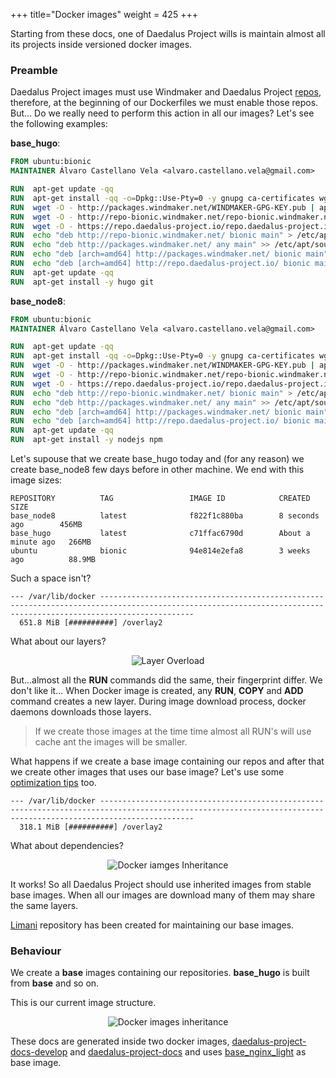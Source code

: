 +++
title="Docker images"
weight = 425
+++

Starting from these docs, one of Daedalus Project wills is maintain almost all its projects inside versioned docker images.

### Preamble

Daedalus Project images must use Windmaker and Daedalus Project [repos](/architecture/repos/), therefore, at the beginning of our Dockerfiles we must enable those repos. But... Do we really need to perform this action in all our images? Let's see the following examples:

**base_hugo**:
```Dockerfile
FROM ubuntu:bionic
MAINTAINER Álvaro Castellano Vela <alvaro.castellano.vela@gmail.com>

RUN  apt-get update -qq
RUN  apt-get install -qq -o=Dpkg::Use-Pty=0 -y gnupg ca-certificates wget --no-install-recommends
RUN  wget -O - http://packages.windmaker.net/WINDMAKER-GPG-KEY.pub | apt-key add -
RUN  wget -O - http://repo-bionic.windmaker.net/repo-bionic.windmaker.net.gpg-key.pub | apt-key add
RUN  wget -O - https://repo.daedalus-project.io/repo.daedalus-project.io.gpg-key.pub | apt-key add
RUN  echo "deb http://repo-bionic.windmaker.net/ bionic main" > /etc/apt/sources.list
RUN  echo "deb http://packages.windmaker.net/ any main" >> /etc/apt/sources.list
RUN  echo "deb [arch=amd64] http://packages.windmaker.net/ bionic main" >> /etc/apt/sources.list
RUN  echo "deb [arch=amd64] http://repo.daedalus-project.io/ bionic main" >> /etc/apt/sources.list
RUN  apt-get update -qq
RUN  apt-get install -y hugo git
```

**base_node8**:
```Dockerfile
FROM ubuntu:bionic
MAINTAINER Álvaro Castellano Vela <alvaro.castellano.vela@gmail.com>

RUN  apt-get update -qq
RUN  apt-get install -qq -o=Dpkg::Use-Pty=0 -y gnupg ca-certificates wget --no-install-recommends
RUN  wget -O - http://packages.windmaker.net/WINDMAKER-GPG-KEY.pub | apt-key add -
RUN  wget -O - http://repo-bionic.windmaker.net/repo-bionic.windmaker.net.gpg-key.pub | apt-key add
RUN  wget -O - https://repo.daedalus-project.io/repo.daedalus-project.io.gpg-key.pub | apt-key add
RUN  echo "deb http://repo-bionic.windmaker.net/ bionic main" > /etc/apt/sources.list
RUN  echo "deb http://packages.windmaker.net/ any main" >> /etc/apt/sources.list
RUN  echo "deb [arch=amd64] http://packages.windmaker.net/ bionic main" >> /etc/apt/sources.list
RUN  echo "deb [arch=amd64] http://repo.daedalus-project.io/ bionic main" >> /etc/apt/sources.list
RUN  apt-get update -qq
RUN  apt-get install -y nodejs npm
```

Let's supouse that we create base_hugo today and (for any reason) we create base_node8 few days before in other machine. We end with this image sizes:
```
REPOSITORY          TAG                 IMAGE ID            CREATED              SIZE
base_node8          latest              f822f1c880ba        8 seconds ago        456MB
base_hugo           latest              c71ffac6790d        About a minute ago   266MB
ubuntu              bionic              94e814e2efa8        3 weeks ago          88.9MB
```

Such a space isn't?
```
--- /var/lib/docker -----------------------------------------------------------------------------------------------------------------------------------------------------------------
  651.8 MiB [##########] /overlay2
```

What about our layers?
<center>
  <img src="/images/layeroverload.jpg" alt="Layer Overload" />
</center>

But...almost all the **RUN** commands did the same, their fingerprint differ. We don't like it...
When Docker image is created, any **RUN**, **COPY** and **ADD** command creates a new layer. During image download process, docker daemons downloads those layers.

> If we create those images at the time time almost all RUN's will use cache ant the images will be smaller.

What happens if we create a base image containing our repos and after that we create other images that uses our base image? Let's use some [optimization tips](https://hackernoon.com/tips-to-reduce-docker-image-sizes-876095da3b34) too.
```
--- /var/lib/docker -----------------------------------------------------------------------------------------------------------------------------------------------------------------
  318.1 MiB [##########] /overlay2
```

What about dependencies?

<center>
  <img src="/images/dockerinheritance.jpg" alt="Docker iamges Inheritance" />
</center>

It works! So all Daedalus Project should use inherited images from stable base images. When all our images are download many of them may share the same layers.

[Limani](https://git.daedalus-project.io/docker/Limani) repository has been created for maintaining our base images.

### Behaviour

We create a **base** images containing our repositories. **base_hugo** is built from **base** and so on.

This is our current image structure.

<center>
  <img src="/images/limani.jpg" alt="Docker images inheritance" />
</center>

These docs are generated inside two docker images, [daedalus-project-docs-develop](https://hub.docker.com/r/daedalusproject/daedalus-project-docs-develop) and [daedalus-project-docs](https://hub.docker.com/r/daedalusproject/daedalus-project-docs) and uses [base_nginx_light](https://git.daedalus-project.io/docker/Limani/tree/master/base_nginx_light) as base image.
